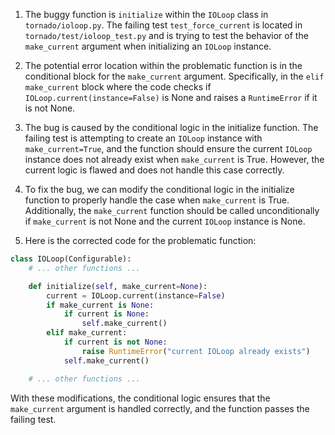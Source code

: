 1. The buggy function is `initialize` within the `IOLoop` class in `tornado/ioloop.py`. The failing test `test_force_current` is located in `tornado/test/ioloop_test.py` and is trying to test the behavior of the `make_current` argument when initializing an `IOLoop` instance.

2. The potential error location within the problematic function is in the conditional block for the `make_current` argument. Specifically, in the `elif make_current` block where the code checks if `IOLoop.current(instance=False)` is None and raises a `RuntimeError` if it is not None.

3. The bug is caused by the conditional logic in the initialize function. The failing test is attempting to create an `IOLoop` instance with `make_current=True`, and the function should ensure the current `IOLoop` instance does not already exist when `make_current` is True. However, the current logic is flawed and does not handle this case correctly.

4. To fix the bug, we can modify the conditional logic in the initialize function to properly handle the case when `make_current` is True. Additionally, the `make_current` function should be called unconditionally if `make_current` is not None and the current `IOLoop` instance is None.

5. Here is the corrected code for the problematic function:

```python
class IOLoop(Configurable):
    # ... other functions ...

    def initialize(self, make_current=None):
        current = IOLoop.current(instance=False)
        if make_current is None:
            if current is None:
                self.make_current()
        elif make_current:
            if current is not None:
                raise RuntimeError("current IOLoop already exists")
            self.make_current()

    # ... other functions ...
```

With these modifications, the conditional logic ensures that the `make_current` argument is handled correctly, and the function passes the failing test.